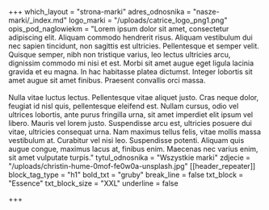 +++
which_layout = "strona-marki"
adres_odnosnika = "nasze-marki/_index.md"
logo_marki = "/uploads/catrice_logo_png1.png"
opis_pod_naglowiekm = "Lorem ipsum dolor sit amet, consectetur adipiscing elit. Aliquam commodo hendrerit risus. Aliquam vestibulum dui nec sapien tincidunt, non sagittis est ultricies. Pellentesque et semper velit. Quisque semper, nibh non tristique varius, leo lectus ultricies arcu, dignissim commodo mi nisi et est. Morbi sit amet augue eget ligula lacinia gravida et eu magna. In hac habitasse platea dictumst. Integer lobortis sit amet augue sit amet finibus. Praesent convallis orci massa. <br><br>Nulla vitae luctus lectus. Pellentesque vitae aliquet justo. Cras neque dolor, feugiat id nisl quis, pellentesque eleifend est. Nullam cursus, odio vel ultrices lobortis, ante purus fringilla urna, sit amet imperdiet elit ipsum vel libero. Mauris vel lorem justo. Suspendisse arcu est, ultricies posuere dui vitae, ultricies consequat urna. Nam maximus tellus felis, vitae mollis massa vestibulum at. Curabitur vel nisi leo. Suspendisse potenti. Aliquam quis augue congue, maximus lacus at, finibus enim. Maecenas nec varius enim, sit amet vulputate turpis."
tytul_odnosnika = "Wszystkie marki"
zdjecie = "/uploads/christin-hume-0mof-fe0w0a-unsplash.jpg"
[[header_repeater]]
block_tag_type = "h1"
bold_txt = "gruby"
break_line = false
txt_block = "Essence"
txt_block_size = "XXL"
underline = false

+++
